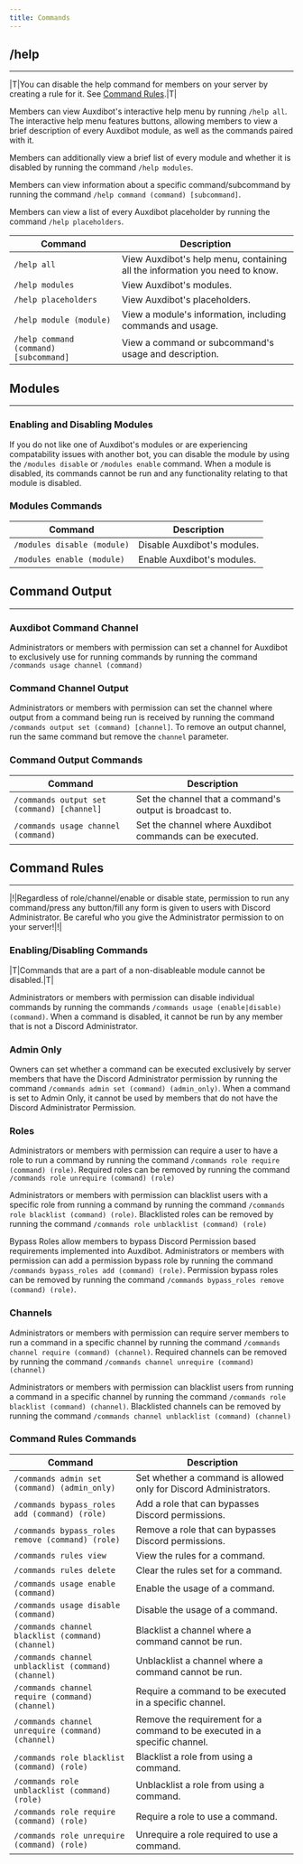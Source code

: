 ```yaml
---
title: Commands
---
```


## /help

---

|T|You can disable the help command for members on your server by creating a rule for it. See [Command Rules](#commandrules).|T|

Members can view Auxdibot's interactive help menu by running `/help all`. The interactive help menu features buttons, allowing members to view a brief description of every Auxdibot module, as well as the commands paired with it.

Members can additionally view a brief list of every module and whether it is disabled by running the command `/help modules`.

Members can view information about a specific command/subcommand by running the command `/help command (command) [subcommand]`.

Members can view a list of every Auxdibot placeholder by running the command `/help placeholders`.

| Command | Description |
| --- | --- |
| `/help all` | View Auxdibot's help menu, containing all the information you need to know. |
| `/help modules` | View Auxdibot's modules. |
| `/help placeholders` | View Auxdibot's placeholders. |
| `/help module (module)` | View a module's information, including commands and usage. |
| `/help command (command) [subcommand]` | View a command or subcommand's usage and description. |

## Modules

---

### Enabling and Disabling Modules

If you do not like one of Auxdibot's modules or are experiencing compatability issues with another bot, you can disable the module by using the `/modules disable` or `/modules enable` command. When a module is disabled, its commands cannot be run and any functionality relating to that module is disabled.

### Modules Commands

| Command | Description |
| --- | --- |
| `/modules disable (module)` | Disable Auxdibot's modules. |
| `/modules enable (module)` | Enable Auxdibot's modules. |

## Command Output

---

### Auxdibot Command Channel

Administrators or members with permission can set a channel for Auxdibot to exclusively use for running commands by running the command `/commands usage channel (command)`

### Command Channel Output

Administrators or members with permission can set the channel where output from a command being run is received by running the command `/commands output set (command) [channel]`. To remove an output channel, run the same command but remove the `channel` parameter.

### Command Output Commands

| Command | Description |
| --- | --- |
| `/commands output set (command) [channel]` | Set the channel that a command's output is broadcast to. |
| `/commands usage channel (command)` | Set the channel where Auxdibot commands can be executed. |

## Command Rules

---

|!|Regardless of role/channel/enable or disable state, permission to run any command/press any button/fill any form is given to users with Discord Administrator. Be careful who you give the Administrator permission to on your server!|!|

### Enabling/Disabling Commands

|T|Commands that are a part of a non-disableable module cannot be disabled.|T|

Administrators or members with permission can disable individual commands by running the commands `/commands usage (enable|disable) (command)`. When a command is disabled, it cannot be run by any member that is not a Discord Administrator.

### Admin Only

Owners can set whether a command can be executed exclusively by server members that have the Discord Administrator permission by running the command `/commands admin set (command) (admin_only)`. When a command is set to Admin Only, it cannot be used by members that do not have the Discord Administrator Permission.

### Roles

Administrators or members with permission can require a user to have a role to run a command by running the command `/commands role require (command) (role)`. Required roles can be removed by running the command `/commands role unrequire (command) (role)`

Administrators or members with permission can blacklist users with a specific role from running a command by running the command `/commands role blacklist (command) (role)`. Blacklisted roles can be removed by running the command `/commands role unblacklist (command) (role)`

Bypass Roles allow members to bypass Discord Permission based requirements implemented into Auxdibot. Administrators or members with permission can add a permission bypass role by running the command `/commands bypass_roles add (command) (role)`. Permission bypass roles can be removed by running the command `/commands bypass_roles remove (command) (role)`.

### Channels

Administrators or members with permission can require server members to run a command in a specific channel by running the command `/commands channel require (command) (channel)`. Required channels can be removed by running the command `/commands channel unrequire (command) (channel)`

Administrators or members with permission can blacklist users from running a command in a specific channel by running the command `/commands role blacklist (command) (channel)`. Blacklisted channels can be removed by running the command `/commands channel unblacklist (command) (channel)`

### Command Rules Commands

| Command | Description |
| --- | --- |
| `/commands admin set (command) (admin_only)` | Set whether a command is allowed only for Discord Administrators. |
| `/commands bypass_roles add (command) (role)` | Add a role that can bypasses Discord permissions. |
| `/commands bypass_roles remove (command) (role)` | Remove a role that can bypasses Discord permissions. |
| `/commands rules view` | View the rules for a command. |
| `/commands rules delete` | Clear the rules set for a command. |
| `/commands usage enable (command)` | Enable the usage of a command. |
| `/commands usage disable (command)` | Disable the usage of a command. |
| `/commands channel blacklist (command) (channel)` | Blacklist a channel where a command cannot be run. |
| `/commands channel unblacklist (command) (channel)` | Unblacklist a channel where a command cannot be run. |
| `/commands channel require (command) (channel)` | Require a  command to be executed in a specific channel. |
| `/commands channel unrequire (command) (channel)` | Remove the requirement for a command to be executed in a specific channel. |
| `/commands role blacklist (command) (role)` | Blacklist a role from using a command. |
| `/commands role unblacklist (command) (role)` | Unblacklist a role from using a command. |
| `/commands role require (command) (role)` | Require a role to use a command. |
| `/commands role unrequire (command) (role)` | Unrequire a role required to use a command. |